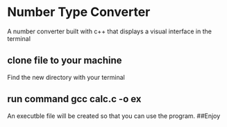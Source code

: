 # Number Type Converter
A number converter built with c++ that displays a visual interface in the terminal

## clone file to your machine 
Find the new directory with your terminal
## run command gcc calc.c -o ex
An executble file will be created so that you can use the program.
##Enjoy

